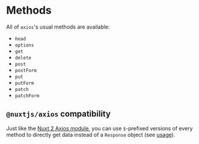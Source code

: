 # Methods

All of `axios`'s usual methods are available:

- `head`
- `options`
- `get`
- `delete`
- `post`
- `postForm`
- `put`
- `putForm`
- `patch`
- `patchForm`

## `@nuxtjs/axios` compatibility

Just like the [Nuxt 2 Axios module](https://axios.nuxtjs.org/usage/#-shortcuts),
you can use `$`-prefixed versions of every method to directly get data instead
of a `Response` object (see [usage](usage)).
